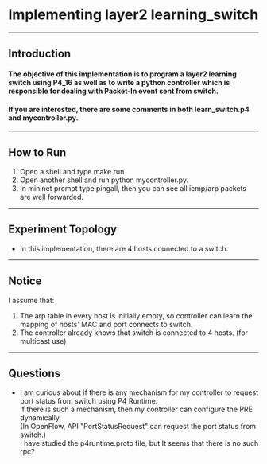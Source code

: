 # Implementing layer2 learning_switch  
---
## Introduction   

#### The objective of this implementation is to program a layer2 learning switch using P4_16 as well as to write a python controller which is responsible for dealing with Packet-In event sent from switch.   
#### If you are interested, there are some comments in both learn_switch.p4 and mycontroller.py. 
---
## How to Run 
1. Open a shell and type make run  
2. Open another shell and run python mycontroller.py.  
3. In mininet prompt type pingall, then you can see all icmp/arp packets are well forwarded.  
---
## Experiment Topology  
+ In this implementation, there are 4 hosts connected to a switch.  
---
## Notice 
I assume that: 
1. The arp table in every host is initially empty, so controller can learn the mapping of hosts' MAC and port connects to switch. 
2. The controller already knows that switch is connected to 4 hosts. (for multicast use)  
---
## Questions 
+ I am curious about if there is any mechanism for my controller to request port status from switch using P4 Runtime.  
If there is such a mechanism, then my controller can configure the PRE dynamically.  
(In OpenFlow, API "PortStatusRequest" can request the port status from switch.)  
I have studied the p4runtime.proto file, but It seems that there is no such rpc?
